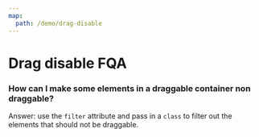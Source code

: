 ```yaml
---
map:
  path: /demo/drag-disable
---
```


# Drag disable FQA

### How can I make some elements in a draggable container non draggable?

Answer: use the `filter` attribute and pass in a `class` to filter out the elements that should not be draggable.

<demo src="./filter.vue"
title="Drag disable"
desc="Make the first element of the left list non-draggable.">
</demo>